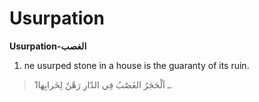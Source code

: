 Usurpation
==========

**Usurpation-الغصب**

1. ne usurped stone in a house is the guaranty of its ruin.

> 1ـ اَلْحَجَرُ الغَصْبُ فِي الدّارِ رَهْنٌ لِخَرابِها.


